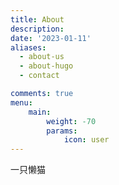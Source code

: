 ```yaml
---
title: About
description: 
date: '2023-01-11'
aliases:
  - about-us
  - about-hugo
  - contact

comments: true
menu:
    main: 
        weight: -70
        params:
            icon: user
---
```


一只懒猫